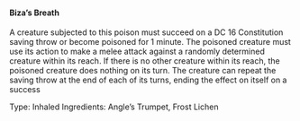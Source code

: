 #### Biza’s Breath 
A creature subjected to this poison must succeed on a DC 16 Constitution saving throw or  become poisoned for 1 minute. The poisoned creature must use its action to make a melee attack against a randomly determined creature within its reach. If there is no other creature within its reach, the poisoned creature does nothing on its turn. The creature can repeat the saving throw at the end of each of its turns, ending the effect on itself on a success

Type: Inhaled
Ingredients: Angle’s Trumpet, Frost Lichen
